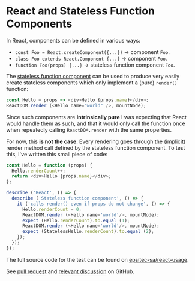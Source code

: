 # React and Stateless Function Components

In React, components can be defined in various ways:

* `const Foo = React.createComponent({...})` &rarr; component `Foo`.
* `class Foo extends React.Component {...}` &rarr; component `Foo`.
* `function Foo(props) {...}` &rarr; stateless function component `Foo`.

The [stateless function component](https://facebook.github.io/react/docs/reusable-components.html#stateless-functions)
can be used to produce very easily create stateless components which
only implement a (pure) `render()` function:

```js
const Hello = props => <div>Hello {props.name}</div>;
ReactDOM.render (<Hello name="world" />, mountNode);
```

Since such components are **intrinsically pure** I was expecting that
React would handle them as such, and that it would only call the function
once when repeatedly calling `ReactDOM.render` with the same properties.

For now, this **is not the case**. Every rendering goes through the (implicit)
render method call defined by the stateless function component. To test
this, I've written this small piece of code:

```js
const Hello = function (props) {
  Hello.renderCount++;
  return <div>Hello {props.name}</div>;
};

describe ('React', () => {
  describe ('Stateless function component', () => {
    it ('calls render() even if props do not change', () => {
      Hello.renderCount = 0;
      ReactDOM.render (<Hello name='world'/>, mountNode);
      expect (Hello.renderCount).to.equal (1);
      ReactDOM.render (<Hello name='world'/>, mountNode);
      expect (StatelessHello.renderCount).to.equal (2);
    });
  });
});
```

The full source code for the test can be found on [epsitec-sa/react-usage](https://github.com/epsitec-sa/react-usage/blob/v0.0.1/src/test/react.component.stateless-updating.js).

See [pull request](https://github.com/facebook/react/pull/4587#issuecomment-156719929)
and
[relevant discussion](https://github.com/facebook/react/pull/3995#issuecomment-123353574)
on GitHub.
